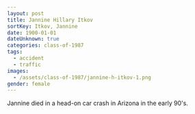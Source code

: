 ```yaml
---
layout: post
title: Jannine Hillary Itkov
sortKey: Itkov, Jannine
date: 1900-01-01
dateUnknown: true
categories: class-of-1987
tags:
  - accident
  - traffic
images:
  - /assets/class-of-1987/jannine-h-itkov-1.png
gender: female
---
```

Jannine died in a head-on car crash in Arizona in the early 90's.
